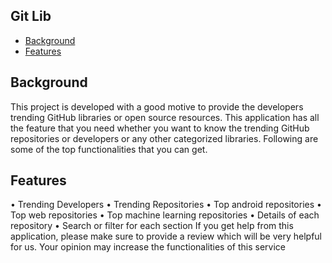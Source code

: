 ## Git Lib 

* [Background](#background)
* [Features](#features)

## Background
This project is developed with a good motive to provide the developers trending GitHub libraries or open source resources. This application has all the feature that you need whether you want to know the trending GitHub repositories or developers or any other categorized libraries. Following are some of the top functionalities that you can get.

## Features
• Trending Developers
• Trending Repositories
• Top android repositories
• Top web repositories
• Top machine learning repositories
• Details of each repository
• Search or filter for each section
If you get help from this application, please make sure to provide a review which will be very helpful for us. Your opinion may increase the functionalities of this service
